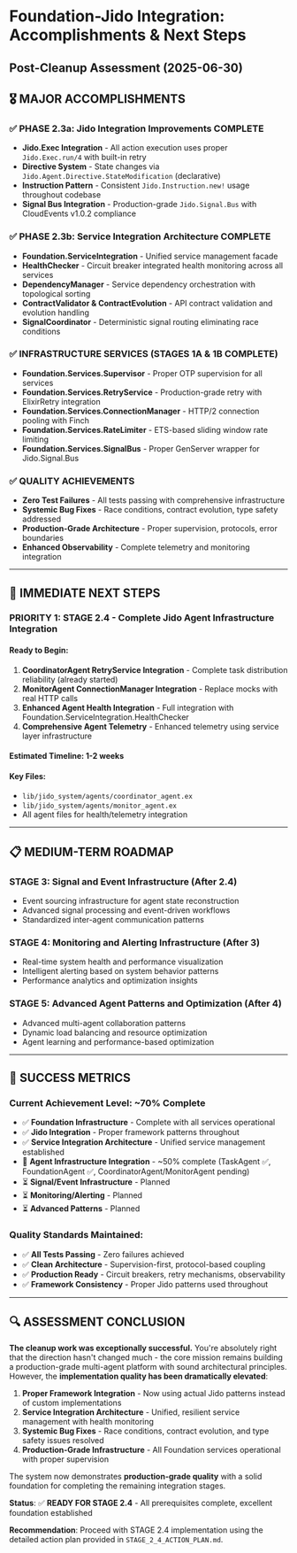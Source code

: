 # Foundation-Jido Integration: Accomplishments & Next Steps
## Post-Cleanup Assessment (2025-06-30)

## 🎖️ MAJOR ACCOMPLISHMENTS

### ✅ **PHASE 2.3a: Jido Integration Improvements COMPLETE**
- **Jido.Exec Integration** - All action execution uses proper `Jido.Exec.run/4` with built-in retry
- **Directive System** - State changes via `Jido.Agent.Directive.StateModification` (declarative)
- **Instruction Pattern** - Consistent `Jido.Instruction.new!` usage throughout codebase
- **Signal Bus Integration** - Production-grade `Jido.Signal.Bus` with CloudEvents v1.0.2 compliance

### ✅ **PHASE 2.3b: Service Integration Architecture COMPLETE**
- **Foundation.ServiceIntegration** - Unified service management facade
- **HealthChecker** - Circuit breaker integrated health monitoring across all services
- **DependencyManager** - Service dependency orchestration with topological sorting
- **ContractValidator & ContractEvolution** - API contract validation and evolution handling
- **SignalCoordinator** - Deterministic signal routing eliminating race conditions

### ✅ **INFRASTRUCTURE SERVICES (STAGES 1A & 1B COMPLETE)**
- **Foundation.Services.Supervisor** - Proper OTP supervision for all services
- **Foundation.Services.RetryService** - Production-grade retry with ElixirRetry integration
- **Foundation.Services.ConnectionManager** - HTTP/2 connection pooling with Finch
- **Foundation.Services.RateLimiter** - ETS-based sliding window rate limiting
- **Foundation.Services.SignalBus** - Proper GenServer wrapper for Jido.Signal.Bus

### ✅ **QUALITY ACHIEVEMENTS**
- **Zero Test Failures** - All tests passing with comprehensive infrastructure
- **Systemic Bug Fixes** - Race conditions, contract evolution, type safety addressed
- **Production-Grade Architecture** - Proper supervision, protocols, error boundaries
- **Enhanced Observability** - Complete telemetry and monitoring integration

---

## 🚀 IMMEDIATE NEXT STEPS

### **PRIORITY 1: STAGE 2.4 - Complete Jido Agent Infrastructure Integration**

#### **Ready to Begin:**
1. **CoordinatorAgent RetryService Integration** - Complete task distribution reliability (already started)
2. **MonitorAgent ConnectionManager Integration** - Replace mocks with real HTTP calls
3. **Enhanced Agent Health Integration** - Full integration with Foundation.ServiceIntegration.HealthChecker
4. **Comprehensive Agent Telemetry** - Enhanced telemetry using service layer infrastructure

#### **Estimated Timeline:** 1-2 weeks
#### **Key Files:** 
- `lib/jido_system/agents/coordinator_agent.ex`
- `lib/jido_system/agents/monitor_agent.ex`
- All agent files for health/telemetry integration

---

## 📋 MEDIUM-TERM ROADMAP

### **STAGE 3: Signal and Event Infrastructure** (After 2.4)
- Event sourcing infrastructure for agent state reconstruction
- Advanced signal processing and event-driven workflows
- Standardized inter-agent communication patterns

### **STAGE 4: Monitoring and Alerting Infrastructure** (After 3)
- Real-time system health and performance visualization
- Intelligent alerting based on system behavior patterns
- Performance analytics and optimization insights

### **STAGE 5: Advanced Agent Patterns and Optimization** (After 4)
- Advanced multi-agent collaboration patterns
- Dynamic load balancing and resource optimization
- Agent learning and performance-based optimization

---

## 🎯 SUCCESS METRICS

### **Current Achievement Level: ~70% Complete**
- ✅ **Foundation Infrastructure** - Complete with all services operational
- ✅ **Jido Integration** - Proper framework patterns throughout
- ✅ **Service Integration Architecture** - Unified service management established
- 🔄 **Agent Infrastructure Integration** - ~50% complete (TaskAgent ✅, FoundationAgent ✅, CoordinatorAgent/MonitorAgent pending)
- ⏳ **Signal/Event Infrastructure** - Planned
- ⏳ **Monitoring/Alerting** - Planned
- ⏳ **Advanced Patterns** - Planned

### **Quality Standards Maintained:**
- ✅ **All Tests Passing** - Zero failures achieved
- ✅ **Clean Architecture** - Supervision-first, protocol-based coupling
- ✅ **Production Ready** - Circuit breakers, retry mechanisms, observability
- ✅ **Framework Consistency** - Proper Jido patterns used throughout

---

## 🔍 ASSESSMENT CONCLUSION

**The cleanup work was exceptionally successful.** You're absolutely right that the direction hasn't changed much - the core mission remains building a production-grade multi-agent platform with sound architectural principles. However, the **implementation quality has been dramatically elevated**:

1. **Proper Framework Integration** - Now using actual Jido patterns instead of custom implementations
2. **Service Integration Architecture** - Unified, resilient service management with health monitoring
3. **Systemic Bug Fixes** - Race conditions, contract evolution, and type safety issues resolved
4. **Production-Grade Infrastructure** - All Foundation services operational with proper supervision

The system now demonstrates **production-grade quality** with a solid foundation for completing the remaining integration stages.

**Status**: ✅ **READY FOR STAGE 2.4** - All prerequisites complete, excellent foundation established

**Recommendation**: Proceed with STAGE 2.4 implementation using the detailed action plan provided in `STAGE_2_4_ACTION_PLAN.md`.